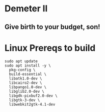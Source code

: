 # Demeter II

## Give birth to your budget, son!

# Linux Prereqs to build

```
sudo apt update
sudo apt install -y \
  pkg-config \
  build-essential \
  libatk1.0-dev \
  libcairo2-dev \
  libpango1.0-dev \
  libglib2.0-dev \
  libgdk-pixbuf2.0-dev \
  libgtk-3-dev \
  libwebkit2gtk-4.1-dev

```
